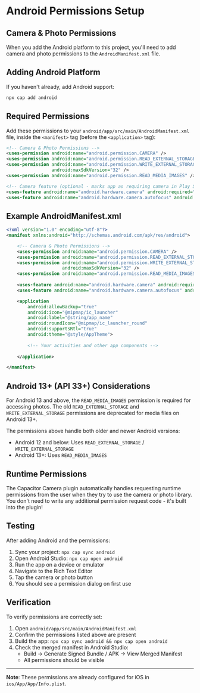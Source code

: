 # Android Permissions Setup

## Camera & Photo Permissions

When you add the Android platform to this project, you'll need to add camera and photo permissions to the `AndroidManifest.xml` file.

## Adding Android Platform

If you haven't already, add Android support:

```bash
npx cap add android
```

## Required Permissions

Add these permissions to your `android/app/src/main/AndroidManifest.xml` file, inside the `<manifest>` tag (before the `<application>` tag):

```xml
<!-- Camera & Photo Permissions -->
<uses-permission android:name="android.permission.CAMERA" />
<uses-permission android:name="android.permission.READ_EXTERNAL_STORAGE" />
<uses-permission android:name="android.permission.WRITE_EXTERNAL_STORAGE" 
                 android:maxSdkVersion="32" />
<uses-permission android:name="android.permission.READ_MEDIA_IMAGES" />

<!-- Camera feature (optional - marks app as requiring camera in Play Store) -->
<uses-feature android:name="android.hardware.camera" android:required="false" />
<uses-feature android:name="android.hardware.camera.autofocus" android:required="false" />
```

## Example AndroidManifest.xml

```xml
<?xml version="1.0" encoding="utf-8"?>
<manifest xmlns:android="http://schemas.android.com/apk/res/android">

    <!-- Camera & Photo Permissions -->
    <uses-permission android:name="android.permission.CAMERA" />
    <uses-permission android:name="android.permission.READ_EXTERNAL_STORAGE" />
    <uses-permission android:name="android.permission.WRITE_EXTERNAL_STORAGE" 
                     android:maxSdkVersion="32" />
    <uses-permission android:name="android.permission.READ_MEDIA_IMAGES" />
    
    <uses-feature android:name="android.hardware.camera" android:required="false" />
    <uses-feature android:name="android.hardware.camera.autofocus" android:required="false" />

    <application
        android:allowBackup="true"
        android:icon="@mipmap/ic_launcher"
        android:label="@string/app_name"
        android:roundIcon="@mipmap/ic_launcher_round"
        android:supportsRtl="true"
        android:theme="@style/AppTheme">
        
        <!-- Your activities and other app components -->
        
    </application>

</manifest>
```

## Android 13+ (API 33+) Considerations

For Android 13 and above, the `READ_MEDIA_IMAGES` permission is required for accessing photos. The old `READ_EXTERNAL_STORAGE` and `WRITE_EXTERNAL_STORAGE` permissions are deprecated for media files on Android 13+.

The permissions above handle both older and newer Android versions:
- Android 12 and below: Uses `READ_EXTERNAL_STORAGE` / `WRITE_EXTERNAL_STORAGE`
- Android 13+: Uses `READ_MEDIA_IMAGES`

## Runtime Permissions

The Capacitor Camera plugin automatically handles requesting runtime permissions from the user when they try to use the camera or photo library. You don't need to write any additional permission request code - it's built into the plugin!

## Testing

After adding Android and the permissions:

1. Sync your project: `npx cap sync android`
2. Open Android Studio: `npx cap open android`
3. Run the app on a device or emulator
4. Navigate to the Rich Text Editor
5. Tap the camera or photo button
6. You should see a permission dialog on first use

## Verification

To verify permissions are correctly set:

1. Open `android/app/src/main/AndroidManifest.xml`
2. Confirm the permissions listed above are present
3. Build the app: `npx cap sync android && npx cap open android`
4. Check the merged manifest in Android Studio:
   - Build → Generate Signed Bundle / APK → View Merged Manifest
   - All permissions should be visible

---

**Note**: These permissions are already configured for iOS in `ios/App/App/Info.plist`.


